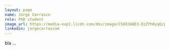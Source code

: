 ```yaml
---
layout: page
name: Jorge Carrasco
role: PhD student
image_url: https://media-exp1.licdn.com/dms/image/C5603AQE3-DzZYh0yqQ/profile-displayphoto-shrink_200_200/0/1564129317393?e=1643241600&v=beta&t=8jsEiPtK5YqssfJUWgFwLtNmTrLWa2NzYUXEsKPxEdk
linkedin: jorgecarrascom
---
```

bla ...

